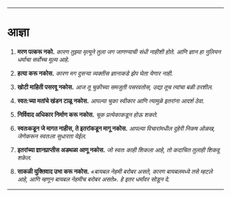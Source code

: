 -----
# आज्ञा

1. **मरण पत्करू नको.**
    *कारण तुझ्या मृत्यूने तुला जग जाणण्याची संधी नाहीशी होते. आणि ज्ञान हा नुलियन धर्माचा सर्वोच्च मूल्य आहे.*

2. **हत्या करू नकोस.**
    *कारण मग दुसऱ्या व्यक्तीस ज्ञानाकडे झेप घेता येणार नाही.*

3. **खोटी माहिती पसरवू नकोस.**
    *आज तू चुकीच्या समजुती पसरवतोस, उद्या तूच त्यांचा बळी ठरशील.*

4. **स्वत:च्या मतांचे खंडन टाळू नकोस.**
    *आपल्या चुका स्वीकार आणि त्यामुळे इतरांना आदर्श ठेवा.*

5. **निर्विवाद अधिकार निर्माण करू नकोस.**
    *चूक प्रत्येकाकडून होऊ शकते.*

6. **स्वतःकडून जे मागत नाहीस, ते इतरांकडून मागू नकोस.**
    *आपल्या विचारांमधील दुहेरी निकष ओळख, जेणेकरून स्वतःला सुधारता येईल.*

7. **इतरांच्या ज्ञानप्राप्तीस अडथळा आणू नकोस.**
    *जो स्वतः काही शिकला आहे, तो कदाचित तुलाही शिकवू शकेल.*

8. **साकळी युक्तिवाद उभा करू नकोस.**
    *«बायबल नेहमी बरोबर असते, कारण बायबलमध्ये तसे म्हटले आहे, आणि म्हणून बायबल नेहमीच बरोबर असते». हे इतर धर्मांवर सोडून दे.*
-----